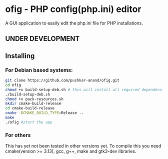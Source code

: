 # ofig - PHP config(php.ini) editor

A GUI application to easily edit the php.ini file for PHP installations.

## UNDER DEVELOPMENT


## Installing

### For Debian based systems:

```bash
git clone https://github.com/pushkar-anand/ofig.git
cd ofig
chmod +x build-setup-deb.sh # this will install all required dependencies
./build-setup-deb.sh
chmod +x pack-resources.sh
mkdir cmake-build-release
cd cmake-build-release
cmake -DCMAKE_BUILD_TYPE=Release ..
make 
./ofig #start the app
```

### For others
This has yet not been tested in other versions yet.
To compile this you need cmake(version >= 3.13), gcc, g++, make and gtk3-dev libraries.
